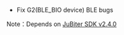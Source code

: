 + Fix G2(BLE_BIO device) BLE bugs

Note：Depends on [JuBiter SDK v2.4.0](https://github.com/JubiterWallet/JubiterSDK_C/releases/tag/v2.4.0)